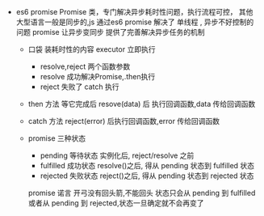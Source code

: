 - es6 promise
  Promise 类，专门解决异步耗时性问题，执行流程可控，
  其他大型语言一般是同步的,js 通过es6 promise 解决了 单线程 , 异步不好控制的问题
  promise 让异步变同步 提供了完善解决异步任务的机制
   - 口袋  装耗时性的内容 executor 立即执行
     - resolve,reject 两个函数参数
     - resolve 成功解决Promise,.then执行
     - reject 失败了  catch 执行
   - then 方法  等它完成后
     resove(data) 后 执行回调函数,data 传给回调函数
   - catch 方法
     reject(error) 后执行回调函数,error 传给回调函数
  
  - promise 三种状态
    - pending 等待状态      实例化后, reject/resolve 之前
    - fulfilled 成功状态    resolve()之后,  得从 pending 状态到 fulfilled 状态
    - rejected 失败状态     reject()之后,   得从 pending 状态到 rejected 状态

    promise 诺言  开弓没有回头箭,不能回头  状态只会从 pending 到 fulfilled 或者从 pending 到 rejected,状态一旦确定就不会再变了